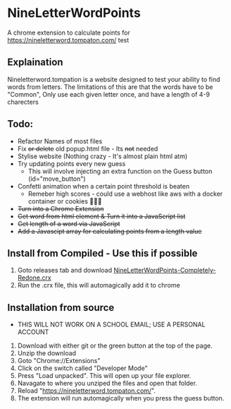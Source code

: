 # NineLetterWordPoints
A chrome extension to calculate points for https://nineletterword.tompaton.com/
test

## Explaination
Nineletterword.tompation is a website designed to test your ability to find words from letters. 
The limitations of this are that the words have to be "Common", Only use each given letter once, and have a length of 4-9 charecters

## Todo:
 - Refactor Names of most files
 - Fix ~~or delete~~ old popup.html file - Its ~~not~~ needed
 - Stylise website (Nothing crazy - It's almost plain html atm)
 - Try updating points every new guess
   - This will involve injecting an extra function on the Guess button (id="move_button")
 - Confetti animation when a certain point threshold is beaten
   - Remeber high scores \- could use a webhost like aws with a docker container or cookies 🍪🍪🍪
 - ~~Turn into a Chrome Extension~~
 - ~~Get word from html element & Turn it into a JavaScript list~~
 - ~~Get length of a word via JavaScript~~
 - ~~Add a Javascipt array for calculating points from a length value~~
 
## Install from Compiled \- Use this if possible
1. Goto releases tab and download [NineLetterWordPoints-Completely-Redone.crx](https://github.com/AbrasiveAlmond/NineLetterWordPoints/releases/tag/BetaRelease)
2. Run the .crx file, this will automagically add it to chrome

## Installation from source
- THIS WILL NOT WORK ON A SCHOOL EMAIL; USE A PERSONAL ACCOUNT
1. Download with either git or the green button at the top of the page.
2. Unzip the download
3. Goto "Chrome://Extensions"
4. Click on the switch called "Developer Mode"
5. Press "Load unpacked". This will open up your file explorer.
6. Navagate to where you unziped the files and open that folder.
7. Reload "https://nineletterword.tompaton.com/".
8. The extension will run automagically when you press the guess button.
